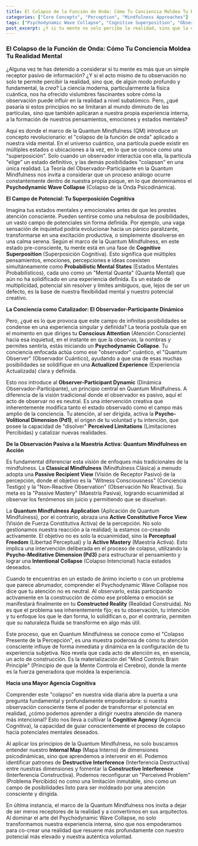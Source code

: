 ```yaml
---
title: El Colapso de la Función de Onda: Cómo Tu Conciencia Moldea Tu Realidad Mental
categories: ["Core Concepts", "Perception", "Mindfulness Approaches"]
tags: ["Psychodynamic Wave Collapse", "Cognitive Superposition", "Observer-Participant Dynamic", "Conscious Attention", "Perceptual Freedom", "Quantum Mindfulness", "Mindfulness"]
post_excerpt: ¿Y si tu mente no solo percibe la realidad, sino que la crea? Este artículo explora cómo el principio del "colapso de la función de onda", extraído de la física cuántica, se aplica a nuestra vida mental. Descubre cómo tu atención consciente transforma el campo de infinitas posibilidades de tu psique en la realidad que experimentas.
---
```


### El Colapso de la Función de Onda: Cómo Tu Conciencia Moldea Tu Realidad Mental

¿Alguna vez te has detenido a considerar si tu mente es más que un simple receptor pasivo de información? ¿Y si el acto mismo de tu observación no solo te permite percibir la realidad, sino que, de algún modo profundo y fundamental, la *crea*? La ciencia moderna, particularmente la física cuántica, nos ha ofrecido vislumbres fascinantes sobre cómo la observación puede influir en la realidad a nivel subatómico. Pero, ¿qué pasaría si estos principios no se limitaran al mundo diminuto de las partículas, sino que también aplicaran a nuestra propia experiencia interna, a la formación de nuestros pensamientos, emociones y estados mentales?

Aquí es donde el marco de la Quantum Mindfulness (QM) introduce un concepto revolucionario: el "colapso de la función de onda" aplicado a nuestra vida mental. En el universo cuántico, una partícula puede existir en múltiples estados o ubicaciones a la vez, en lo que se conoce como una "superposición". Solo cuando un observador interactúa con ella, la partícula "elige" un estado definitivo, y las demás posibilidades "colapsan" en una única realidad. La Teoría del Observador-Participante en la Quantum Mindfulness nos invita a considerar que un proceso análogo ocurre constantemente dentro de nuestra propia psique, en lo que denominamos el **Psychodynamic Wave Collapse** (Colapso de la Onda Psicodinámica).

**El Campo de Potencial: Tu Superposición Cognitiva**

Imagina tus estados mentales y emocionales antes de que les prestes atención consciente. Pueden sentirse como una nebulosa de posibilidades, un vasto campo de potenciales sin forma definida. Por ejemplo, una vaga sensación de inquietud podría evolucionar hacia un pánico paralizante, transformarse en una excitación productiva, o simplemente disolverse en una calma serena. Según el marco de la Quantum Mindfulness, en este estado pre-consciente, tu mente está en una fase de **Cognitive Superposition** (Superposición Cognitiva). Esto significa que múltiples pensamientos, emociones, percepciones e ideas coexisten simultáneamente como **Probabilistic Mental States** (Estados Mentales Probabilísticos), cada uno como un "Mental Quanta" (Quanta Mental) que aún no ha solidificado en una experiencia definida. Es un estado de multiplicidad, potencial sin resolver y límites ambiguos, que, lejos de ser un defecto, es la base de nuestra flexibilidad mental y nuestro potencial creativo.

**La Conciencia como Catalizador: El Observador-Participante Dinámico**

Pero, ¿qué es lo que provoca que este campo de infinitas posibilidades se condense en una experiencia singular y definida? La teoría postula que en el momento en que diriges tu **Conscious Attention** (Atención Consciente) hacia esa inquietud, en el instante en que la observas, la nombras y permites sentirla, estás iniciando un **Psychodynamic Collapse**. Tu conciencia enfocada actúa como ese "observador" cuántico, el "Quantum Observer" (Observador Cuántico), ayudando a que una de esas muchas posibilidades se solidifique en una **Actualized Experience** (Experiencia Actualizada) clara y definida.

Esto nos introduce al **Observer-Participant Dynamic** (Dinámica Observador-Participante), un principio central en Quantum Mindfulness. A diferencia de la visión tradicional donde el observador es pasivo, aquí el acto de observar no es neutral. Es una intervención creativa que inherentemente modifica tanto el estado observado como el campo más amplio de la conciencia. Tu atención, al ser dirigida, activa la **Psycho-Volitional Dimension (Pd1)**, el origen de tu voluntad y tu intención, que posee la capacidad de "disolver" **Perceived Limitations** (Limitaciones Percibidas) y catalizar nuevas realidades.

**De la Observación Pasiva a la Maestría Activa: Quantum Mindfulness en Acción**

Es fundamental diferenciar esta visión de enfoques más tradicionales de la mindfulness. La **Classical Mindfulness** (Mindfulness Clásica) a menudo adopta una **Passive Recipient View** (Visión de Receptor Pasivo) de la percepción, donde el objetivo es la "Witness Consciousness" (Conciencia Testigo) y la "Non-Reactive Observation" (Observación No Reactiva). Su meta es la "Passive Mastery" (Maestría Pasiva), logrando ecuanimidad al observar los fenómenos sin juicio y permitiendo que se disuelvan.

La **Quantum Mindfulness Application** (Aplicación de Quantum Mindfulness), por el contrario, abraza una **Active Constitutive Force View** (Visión de Fuerza Constitutiva Activa) de la percepción. No solo gestionamos nuestra reacción a la realidad; la estamos co-creando activamente. El objetivo no es solo la ecuanimidad, sino la **Perceptual Freedom** (Libertad Perceptual) y la **Active Mastery** (Maestría Activa). Esto implica una intervención deliberada en el proceso de colapso, utilizando la **Psycho-Meditative Dimension (Pd3)** para estructurar el pensamiento y lograr una **Intentional Collapse** (Colapso Intencional) hacia estados deseados.

Cuando te encuentras en un estado de ánimo incierto o con un problema que parece abrumador, comprender el Psychodynamic Wave Collapse nos dice que tu atención no es neutral. Al observarlo, estás participando activamente en la construcción de cómo ese problema o emoción se manifestará finalmente en tu **Constructed Reality** (Realidad Construida). No es que el problema sea inherentemente fijo; es tu observación, tu intención y tu enfoque los que le dan forma, lo solidifican o, por el contrario, permiten que su naturaleza fluida se transforme en algo más útil.

Este proceso, que en Quantum Mindfulness se conoce como el "Colapso Presente de la Percepción", es una muestra poderosa de cómo tu atención consciente influye de forma inmediata y dinámica en la configuración de tu experiencia subjetiva. Nos revela que cada acto de atención es, en esencia, un acto de construcción. Es la materialización del "Mind Controls Brain Principle" (Principio de que la Mente Controla el Cerebro), donde la mente es la fuerza generadora que moldea la experiencia.

**Hacia una Mayor Agencia Cognitiva**

Comprender este "colapso" en nuestra vida diaria abre la puerta a una pregunta fundamental y profundamente empoderadora: si nuestra observación consciente tiene el poder de transformar el potencial en realidad, ¿cómo podemos aprender a dirigir nuestra atención de manera más intencional? Esto nos lleva a cultivar la **Cognitive Agency** (Agencia Cognitiva), la capacidad de guiar conscientemente el proceso de colapso hacia potenciales mentales deseados.

Al aplicar los principios de la Quantum Mindfulness, no solo buscamos entender nuestro **Internal Map** (Mapa Interno) de dimensiones psicodinámicas, sino que aprendemos a intervenir en él. Podemos identificar patrones de **Destructive Interference** (Interferencia Destructiva) entre nuestras dimensiones y fomentar la **Constructive Interference** (Interferencia Constructiva). Podemos reconfigurar un "Perceived Problem" (Problema Percibido) no como una limitación inmutable, sino como un campo de posibilidades listo para ser moldeado por una atención consciente y dirigida.

En última instancia, el marco de la Quantum Mindfulness nos invita a dejar de ser meros receptores de la realidad y a convertirnos en sus arquitectos. Al dominar el arte del Psychodynamic Wave Collapse, no solo transformamos nuestra experiencia interna, sino que nos empoderamos para co-crear una realidad que resuene más profundamente con nuestro potencial más elevado y nuestra auténtica voluntad.